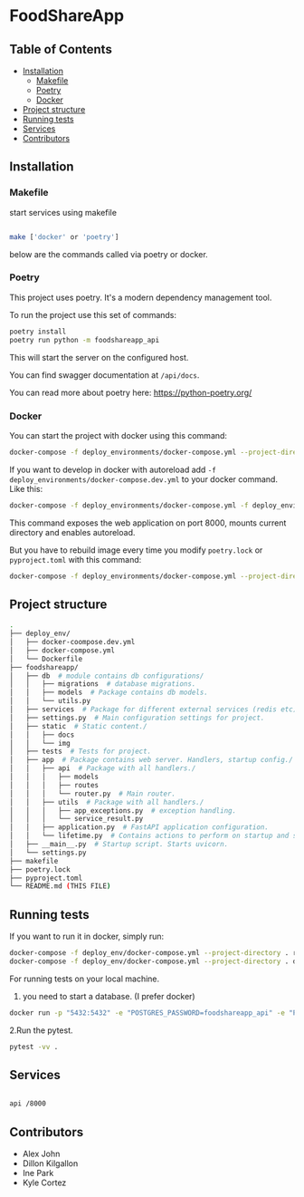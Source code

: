 # FoodShareApp

## Table of Contents

- [Installation](#installation)
  - [Makefile](#makefile)
  - [Poetry](#makefile)
  - [Docker](#docker)
- [Project structure](#project-structure)
- [Running tests](#running-tests)
- [Services](#services)
- [Contributors](#contributors)

## Installation

### Makefile

start services using makefile

```bash

make ['docker' or 'poetry']

```

below are the commands called via poetry or docker.

### Poetry

This project uses poetry. It's a modern dependency management
tool.

To run the project use this set of commands:

```bash
poetry install
poetry run python -m foodshareapp_api
```

This will start the server on the configured host.

You can find swagger documentation at `/api/docs`.

You can read more about poetry here: <https://python-poetry.org/>

### Docker

You can start the project with docker using this command:

```bash
docker-compose -f deploy_environments/docker-compose.yml --project-directory . up --build
```

If you want to develop in docker with autoreload add `-f deploy_environments/docker-compose.dev.yml` to your docker command.
Like this:

```bash
docker-compose -f deploy_environments/docker-compose.yml -f deploy_environments/docker-compose.dev.yml --project-directory . up
```

This command exposes the web application on port 8000, mounts current directory and enables autoreload.

But you have to rebuild image every time you modify `poetry.lock` or `pyproject.toml` with this command:

```bash
docker-compose -f deploy_environments/docker-compose.yml --project-directory . build
```

## Project structure

```bash
.
├── deploy_env/
│   ├── docker-coompose.dev.yml
│   ├── docker-compose.yml
│   └── Dockerfile
├── foodshareapp/
│   ├── db  # module contains db configurations/
│   │   ├── migrations  # database migrations.
│   │   ├── models  # Package contains db models.
│   │   └── utils.py
│   ├── services  # Package for different external services (redis etc).
│   ├── settings.py  # Main configuration settings for project.
│   ├── static  # Static content./
│   │   ├── docs
│   │   └── img
│   ├── tests  # Tests for project.
│   ├── app  # Package contains web server. Handlers, startup config./
│   │   ├── api  # Package with all handlers./
│   │   │   ├── models
│   │   │   ├── routes
│   │   │   └── router.py  # Main router.
│   │   ├── utils  # Package with all handlers./
│   │   │   ├── app_exceptions.py  # exception handling.
│   │   │   └── service_result.py 
│   │   ├── application.py  # FastAPI application configuration.
│   │   └── lifetime.py  # Contains actions to perform on startup and shutdown.
│   ├── __main__.py  # Startup script. Starts uvicorn.
│   └── settings.py
├── makefile
├── poetry.lock
├── pyproject.toml
└── README.md (THIS FILE)
```

## Running tests

If you want to run it in docker, simply run:

```bash
docker-compose -f deploy_env/docker-compose.yml --project-directory . run --rm api pytest -vv .
docker-compose -f deploy_env/docker-compose.yml --project-directory . down
```

For running tests on your local machine.

1. you need to start a database. (I prefer docker)

```bash
docker run -p "5432:5432" -e "POSTGRES_PASSWORD=foodshareapp_api" -e "POSTGRES_USER=foodshareapp_api" -e "POSTGRES_DB=foodshareapp_api" postgres:13.6-bullseye
```

  2.Run the pytest.

```bash
pytest -vv .
```

## Services

```bash

api /8000

```

## Contributors

- Alex John
- Dillon Kilgallon
- Ine Park
- Kyle Cortez
